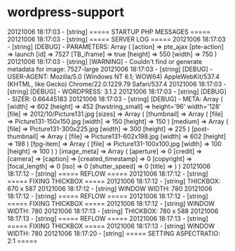 wordpress-support
=================

20121006 18:17:03 - [string] ===== STARTUP PHP MESSAGES ===== 20121006 18:17:03 - [string] ===== SERVER LOG ===== 20121006 18:17:03 - [string] [DEBUG] - PARAMETERS: Array (     [action] => pte_ajax     [pte-action] => launch     [id] => 7527     [TB_iframe] => true     [height] => 550     [width] => 750 )  20121006 18:17:03 - [string] [WARNING] - Couldn't find or generate metadata for image: 7527-large 20121006 18:17:03 - [string] [DEBUG] - USER-AGENT: Mozilla/5.0 (Windows NT 6.1; WOW64) AppleWebKit/537.4 (KHTML, like Gecko) Chrome/22.0.1229.79 Safari/537.4 20121006 18:17:03 - [string] [DEBUG] - WORDPRESS: 3.1.2 20121006 18:17:03 - [string] [DEBUG] - SIZER: 0.66445183 20121006 18:17:03 - [string] [DEBUG] - META: Array (     [width] => 602     [height] => 452     [hwstring_small] => height='96' width='128'     [file] => 2012/10/Picture131.jpg     [sizes] => Array         (             [thumbnail] => Array                 (                     [file] => Picture131-150x150.jpg                     [width] => 150                     [height] => 150                 )              [medium] => Array                 (                     [file] => Picture131-300x225.jpg                     [width] => 300                     [height] => 225                 )              [post-thumbnail] => Array                 (                     [file] => Picture131-602x198.jpg                     [width] => 602                     [height] => 198                 )              [fpg-item] => Array                 (                     [file] => Picture131-100x100.jpg                     [width] => 100                     [height] => 100                 )          )      [image_meta] => Array         (             [aperture] => 0             [credit] =>              [camera] =>              [caption] =>              [created_timestamp] => 0             [copyright] =>              [focal_length] => 0             [iso] => 0             [shutter_speed] => 0             [title] =>          )  )  20121006 18:17:12 - [string] ===== REFLOW ===== 20121006 18:17:12 - [string] ===== FIXING THICKBOX ===== 20121006 18:17:12 - [string] THICKBOX: 670 x 587 20121006 18:17:12 - [string] WINDOW WIDTH: 780 20121006 18:17:12 - [string] ===== REFLOW ===== 20121006 18:17:12 - [string] ===== FIXING THICKBOX ===== 20121006 18:17:12 - [string] WINDOW WIDTH: 780 20121006 18:17:13 - [string] THICKBOX: 780 x 588 20121006 18:17:13 - [string] ===== REFLOW ===== 20121006 18:17:13 - [string] ===== FIXING THICKBOX ===== 20121006 18:17:13 - [string] WINDOW WIDTH: 780 20121006 18:17:20 - [string] ===== SETTING ASPECTRATIO: 2:1 ===== 